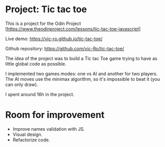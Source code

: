 # Project: Tic tac toe

This is a project for the Odin Project [https://www.theodinproject.com/lessons/tic-tac-toe-javascript]

Live demo: https://vic-ro.github.io/tic-tac-toe/

Github repository: https://github.com/vic-Ro/tic-tac-toe/

The idea of the project was to build a Tic tac Toe game trying to have as little global code as possible.

I implemented two games modes: one vs AI and another for two players. The AI moves use the minimax algorithm, so it's impossible to beat it (you can only draw).

I spent around 16h in the project. 

# Room for improvement

- Improve names validation with JS.
- Visual design.
- Refactorize code.